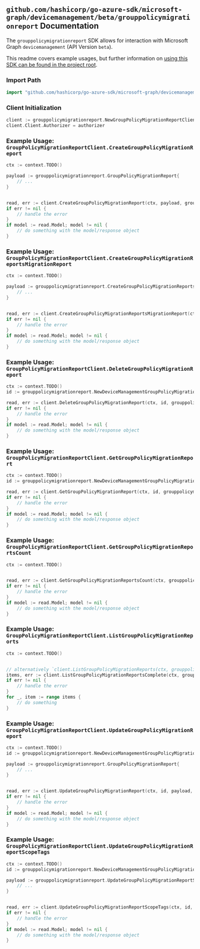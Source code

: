 
## `github.com/hashicorp/go-azure-sdk/microsoft-graph/devicemanagement/beta/grouppolicymigrationreport` Documentation

The `grouppolicymigrationreport` SDK allows for interaction with Microsoft Graph `devicemanagement` (API Version `beta`).

This readme covers example usages, but further information on [using this SDK can be found in the project root](https://github.com/hashicorp/go-azure-sdk/tree/main/docs).

### Import Path

```go
import "github.com/hashicorp/go-azure-sdk/microsoft-graph/devicemanagement/beta/grouppolicymigrationreport"
```


### Client Initialization

```go
client := grouppolicymigrationreport.NewGroupPolicyMigrationReportClientWithBaseURI("https://graph.microsoft.com")
client.Client.Authorizer = authorizer
```


### Example Usage: `GroupPolicyMigrationReportClient.CreateGroupPolicyMigrationReport`

```go
ctx := context.TODO()

payload := grouppolicymigrationreport.GroupPolicyMigrationReport{
	// ...
}


read, err := client.CreateGroupPolicyMigrationReport(ctx, payload, grouppolicymigrationreport.DefaultCreateGroupPolicyMigrationReportOperationOptions())
if err != nil {
	// handle the error
}
if model := read.Model; model != nil {
	// do something with the model/response object
}
```


### Example Usage: `GroupPolicyMigrationReportClient.CreateGroupPolicyMigrationReportsMigrationReport`

```go
ctx := context.TODO()

payload := grouppolicymigrationreport.CreateGroupPolicyMigrationReportsMigrationReportRequest{
	// ...
}


read, err := client.CreateGroupPolicyMigrationReportsMigrationReport(ctx, payload, grouppolicymigrationreport.DefaultCreateGroupPolicyMigrationReportsMigrationReportOperationOptions())
if err != nil {
	// handle the error
}
if model := read.Model; model != nil {
	// do something with the model/response object
}
```


### Example Usage: `GroupPolicyMigrationReportClient.DeleteGroupPolicyMigrationReport`

```go
ctx := context.TODO()
id := grouppolicymigrationreport.NewDeviceManagementGroupPolicyMigrationReportID("groupPolicyMigrationReportId")

read, err := client.DeleteGroupPolicyMigrationReport(ctx, id, grouppolicymigrationreport.DefaultDeleteGroupPolicyMigrationReportOperationOptions())
if err != nil {
	// handle the error
}
if model := read.Model; model != nil {
	// do something with the model/response object
}
```


### Example Usage: `GroupPolicyMigrationReportClient.GetGroupPolicyMigrationReport`

```go
ctx := context.TODO()
id := grouppolicymigrationreport.NewDeviceManagementGroupPolicyMigrationReportID("groupPolicyMigrationReportId")

read, err := client.GetGroupPolicyMigrationReport(ctx, id, grouppolicymigrationreport.DefaultGetGroupPolicyMigrationReportOperationOptions())
if err != nil {
	// handle the error
}
if model := read.Model; model != nil {
	// do something with the model/response object
}
```


### Example Usage: `GroupPolicyMigrationReportClient.GetGroupPolicyMigrationReportsCount`

```go
ctx := context.TODO()


read, err := client.GetGroupPolicyMigrationReportsCount(ctx, grouppolicymigrationreport.DefaultGetGroupPolicyMigrationReportsCountOperationOptions())
if err != nil {
	// handle the error
}
if model := read.Model; model != nil {
	// do something with the model/response object
}
```


### Example Usage: `GroupPolicyMigrationReportClient.ListGroupPolicyMigrationReports`

```go
ctx := context.TODO()


// alternatively `client.ListGroupPolicyMigrationReports(ctx, grouppolicymigrationreport.DefaultListGroupPolicyMigrationReportsOperationOptions())` can be used to do batched pagination
items, err := client.ListGroupPolicyMigrationReportsComplete(ctx, grouppolicymigrationreport.DefaultListGroupPolicyMigrationReportsOperationOptions())
if err != nil {
	// handle the error
}
for _, item := range items {
	// do something
}
```


### Example Usage: `GroupPolicyMigrationReportClient.UpdateGroupPolicyMigrationReport`

```go
ctx := context.TODO()
id := grouppolicymigrationreport.NewDeviceManagementGroupPolicyMigrationReportID("groupPolicyMigrationReportId")

payload := grouppolicymigrationreport.GroupPolicyMigrationReport{
	// ...
}


read, err := client.UpdateGroupPolicyMigrationReport(ctx, id, payload, grouppolicymigrationreport.DefaultUpdateGroupPolicyMigrationReportOperationOptions())
if err != nil {
	// handle the error
}
if model := read.Model; model != nil {
	// do something with the model/response object
}
```


### Example Usage: `GroupPolicyMigrationReportClient.UpdateGroupPolicyMigrationReportScopeTags`

```go
ctx := context.TODO()
id := grouppolicymigrationreport.NewDeviceManagementGroupPolicyMigrationReportID("groupPolicyMigrationReportId")

payload := grouppolicymigrationreport.UpdateGroupPolicyMigrationReportScopeTagsRequest{
	// ...
}


read, err := client.UpdateGroupPolicyMigrationReportScopeTags(ctx, id, payload, grouppolicymigrationreport.DefaultUpdateGroupPolicyMigrationReportScopeTagsOperationOptions())
if err != nil {
	// handle the error
}
if model := read.Model; model != nil {
	// do something with the model/response object
}
```
